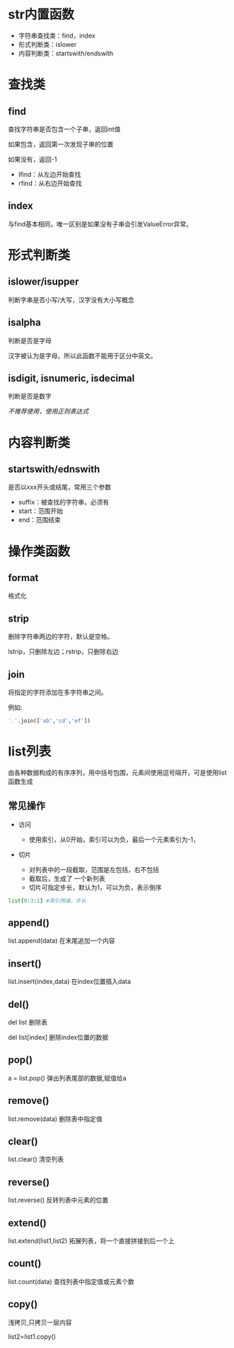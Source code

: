 # str内置函数

* 字符串查找类：find，index
* 形式判断类：islower
* 内容判断类：startswith/endswith

# 查找类

## find

查找字符串是否包含一个子串，返回int值

如果包含，返回第一次发现子串的位置

如果没有，返回-1

* lfind：从左边开始查找
* rfind：从右边开始查找

## index

与find基本相同，唯一区别是如果没有子串会引发ValueError异常。

# 形式判断类

## islower/isupper

判断字串是否小写/大写，汉字没有大小写概念

## isalpha

判断是否是字母

汉字被认为是字母，所以此函数不能用于区分中英文。

## isdigit, isnumeric, isdecimal

判断是否是数字

*不推荐使用，使用正则表达式*

# 内容判断类

## startswith/ednswith

是否以xxx开头或结尾，常用三个参数

* suffix：被查找的字符串，必须有
* start：范围开始
* end：范围结束

# 操作类函数

## format

格式化

## strip

删除字符串两边的字符，默认是空格。

lstrip，只删除左边；rstrip，只删除右边

## join

将指定的字符添加在多字符串之间。

例如:

~~~python
'.'.join(['ab','cd','ef'])
~~~

#  list列表

由各种数据构成的有序序列，用中括号包围，元素间使用逗号隔开，可是使用list函数生成

## 常见操作

* 访问
  * 使用索引，从0开始，索引可以为负，最后一个元素索引为-1，

* 切片
  * 对列表中的一段截取，范围是左包括，右不包括
  * 截取后，生成了 一个新列表
  * 切片可指定步长，默认为1，可以为负，表示倒序

~~~python
list[0:3:1] #索引两端，步长
~~~

## append()

list.append(data) 在末尾追加一个内容

## insert()

list.insert(index,data) 在index位置插入data

## del()

del list 删除表

del list[index] 删除index位置的数据

## pop()

a = list.pop() 弹出列表尾部的数据,赋值给a

## remove()

list.remove(data) 删除表中指定值

## clear()

list.clear() 清空列表

## reverse()

list.reverse() 反转列表中元素的位置

## extend()

list.extend(list1,list2) 拓展列表，将一个直接拼接到后一个上

## count()

list.count(data) 查找列表中指定值或元素个数

## copy()

浅拷贝,只拷贝一层内容

list2=list1.copy()

